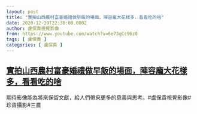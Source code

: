 ```yaml
---
layout: post
title: "實拍山西農村富豪婚禮做早飯的場面，陣容龐大花樣多，看看吃的啥"
date: 2020-12-29T22:30:00.000Z
author: 盧保貴視覺影像
from: https://www.youtube.com/watch?v=6e73qCc96z0
tags: [ 盧保貴 ]
categories: [ 盧保貴 ]
---
```

<!--1609281000000-->
[實拍山西農村富豪婚禮做早飯的場面，陣容龐大花樣多，看看吃的啥](https://www.youtube.com/watch?v=6e73qCc96z0)
------

<div>
期待影像能為將來保留文獻，給人們帶來更多的意義與思考。#盧保貴視覺影像#珍貴攝影#三農
</div>
